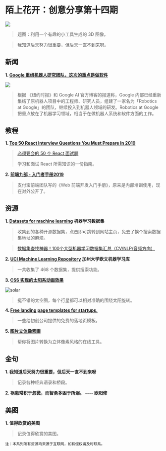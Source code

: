 # 陌上花开：创意分享第十四期

![](../images/old_images/3_flower.png)

> 题图：利用一个有趣的小工具生成的 3D 图像。

> 我知道后天努力很重要，但后天一直不到来呀。


## 新闻

**1. [Google 重组机器人研究团队，这次的重点是做软件](https://www.ifanr.com/1191689)**

![](https://s3.ifanr.com/wp-content/uploads/2019/03/Robots2.gif!720)

> 根据 《纽约时报》和 Google AI 官方博客的报道称，Google 内部已经重新集结了原机器人项目中的工程师、研究人员，组建了一家名为「Robotics at Google」的团队，继续投入到机器人领域的研发。Robotics at Google 把重点放在了机器学习领域，相当于在做机器人系统和软件方面的工作。

## 教程

**1. [Top 50 React Interview Questions You Must Prepare In 2019](https://www.edureka.co/blog/interview-questions/react-interview-questions/)**

> [必须要会的 50 个 React 面试题](https://juejin.im/post/5c989ea76fb9a070ad504cd8)
>
> 学习和面试 React 所需知识的一份指南。

**2. [前端九部 - 入门者手册2019](https://www.yuque.com/fe9/basic)**

> 支付宝前端团队写的《Web 前端开发入门手册》，原来是内部培训使用，现在对外公开了。 

## 资源

**1. [Datasets for machine learning](https://www.datasetlist.com/) 机器学习数据集**

> 收集到的各种开源数据集，点击即可跳转到网站主页，免去了挨个搜索数据集地址的麻烦。

> [数据集查找神器！100个大型机器学习数据集汇总（CV/NLP/音频方向）](https://mp.weixin.qq.com/s/uH81Cw9ghC1aIgl3oM1vuQ)

**2. [UCI Machine Learning Repository](https://archive.ics.uci.edu/ml/index.php) 加州大学欧文机器学习库**

> 一共收集了 468 个数据集，提供搜索功能。

**3. [CSS 实现的太阳系动画效果](https://link.juejin.im/?target=https%3A%2F%2Fcodepen.io%2Fkowlor%2Fpen%2FZYYQoy)**

![solar](../images/old_images/solar.png)

> 挺不错的太空图，每个行星都可以相对准确的围绕太阳旋转。

**4. [Free landing page templates for startups.](https://cruip.com/)**

> 一些给初创公司提供的免费的落地页模板。

**5. [图片立体像素画](https://pissang.github.io/voxelize-image/)**

> 帮你将图片转换为立体像素风格的在线工具。

## 金句

**1. 我知道后天努力很重要，但后天一直不到来呀**

> 记录各种经典语录和桥段。

**2. 祸患常积于忽微，而智勇多困于所溺。 ---- 欧阳修**

## 美图

**1. 值得欣赏的美图**

> 记录值得欣赏的美图。





```
注：本系列所有资源均来源于互联网，如有侵权请及时联系。
```